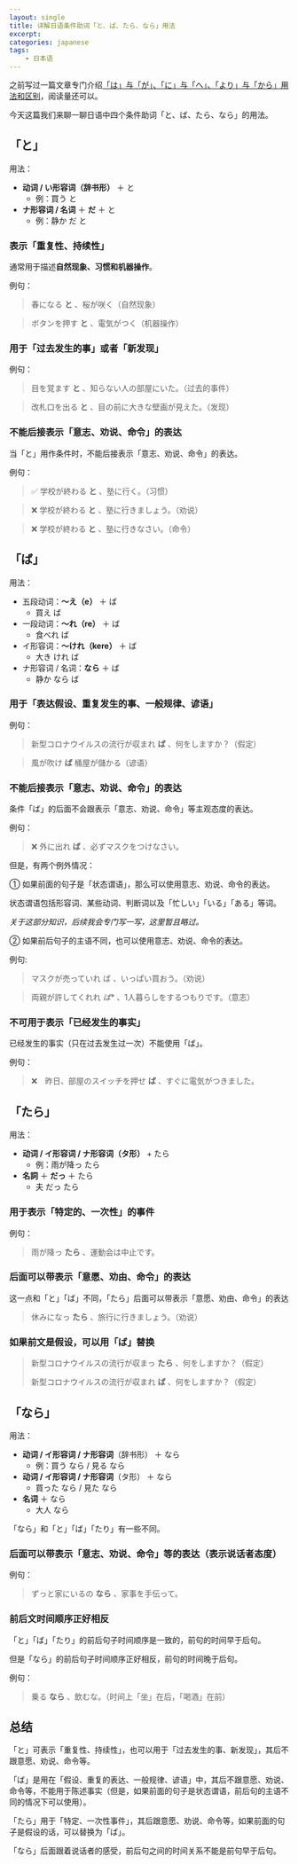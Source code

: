 ```yaml
---
layout: single
title: 详解日语条件助词「と、ば、たら、なら」用法
excerpt: 
categories: japanese
tags:
    - 日本语
---
```


之前写过一篇文章专门介绍[「は」与「が」、「に」与「へ」、「より」与「から」用法和区别](https://mp.weixin.qq.com/s/EdNmKyHWVKBpLDVohHDCjw)，阅读量还可以。

今天这篇我们来聊一聊日语中四个条件助词「と、ば、たら、なら」的用法。

## 「と」

用法：

* **动词 / い形容词（辞书形）** ＋ と
    * 例：買う と
* **ナ形容词 / 名词** ＋ **だ** ＋ と
    * 例：静か だ と

### 表示「重复性、持续性」

通常用于描述**自然现象、习惯和机器操作**。

例句：

> 春になる **と** 、桜が咲く（自然现象）

> ボタンを押す **と** 、電気がつく（机器操作）

### 用于「过去发生的事」或者「新发现」

例句：

> 目を覚ます **と** 、知らない人の部屋にいた。（过去的事件）

> 改札口を出る **と** 、目の前に大きな壁画が見えた。（发现）

### 不能后接表示「意志、劝说、命令」的表达

当「と」用作条件时，不能后接表示「意志、劝说、命令」的表达。

例句：

> ✅ 学校が終わる **と** 、塾に行く。（习惯）

> ❌ 学校が終わる **と** 、塾に行きましょう。（劝说）

> ❌ 学校が終わる **と** 、塾に行きなさい。（命令）

## 「ば」

用法：

* 五段动词：**～え（e）** ＋ ば
    * 買え ば
* 一段动词：**～れ（re）** ＋ ば
    * 食べれ ば
* イ形容词：**～けれ（kere）** ＋ ば
    * 大き けれ ば
* ナ形容词 / 名词：**なら** ＋ ば
    * 静か なら ば

### 用于「表达假设、重复发生的事、一般规律、谚语」

例句：

> 新型コロナウイルスの流行が収まれ **ば** 、何をしますか？（假定）

> 風が吹け **ば** 桶屋が儲かる（谚语）

### 不能后接表示「意志、劝说、命令」的表达

条件「ば」的后面不会跟表示「意志、劝说、命令」等主观态度的表达。

例句：

> ❌ 外に出れ **ば** 、必ずマスクをつけなさい。

但是，有两个例外情况：

①  如果前面的句子是「状态谓语」，那么可以使用意志、劝说、命令的表达。

状态谓语包括形容词、某些动词、判断词以及「忙しい」「いる」「ある」等词。

*关于这部分知识，后续我会专门写一写，这里暂且略过。*

②  如果前后句子的主语不同，也可以使用意志、劝说、命令的表达。

例句:

> マスクが売っていれ ば 、いっぱい買おう。（劝说）

> 両親が許してくれれ *ば** 、1人暮らしをするつもりです。（意志）

### 不可用于表示「已经发生的事实」

已经发生的事实（只在过去发生过一次）不能使用「ば」。

例句：

> ❌　昨日、部屋のスイッチを押せ **ば** 、すぐに電気がつきました。

## 「たら」

用法：

* **动词 / イ形容词 / ナ形容词（タ形）** + たら
    * 例：雨が降っ たら
* **名詞** ＋ **だっ** ＋ たら
    * 夫 だっ たら

### 用于表示「特定的、一次性」的事件

例句：

> 雨が降っ **たら** 、運動会は中止です。

### 后面可以带表示「意愿、劝由、命令」的表达

这一点和「と」「ば」不同，「たら」后面可以带表示「意愿、劝由、命令」的表达

> 休みになっ **たら** 、旅行に行きましょう。（劝说）

### 如果前文是假设，可以用「ば」替换

> 新型コロナウイルスの流行が収まっ **たら** 、何をしますか？（假定）
>
> 新型コロナウイルスの流行が収まれ **ば** 、何をしますか？（假定）

## 「なら」

用法：

* **动词 / イ形容词 / ナ形容词**（辞书形） ＋ なら
    * 例：買う なら / 見る なら
* **动词 / イ形容词 / ナ形容词**（タ形） ＋ なら
    * 買った なら / 見た なら
* **名词** ＋ なら
    * 大人 なら

「なら」和「と」「ば」「たり」有一些不同。

### 后面可以带表示「意志、劝说、命令」等的表达（表示说话者态度）

例句：

> ずっと家にいるの **なら** 、家事を手伝って。

### 前后文时间顺序正好相反

「と」「ば」「たり」的前后句子时间顺序是一致的，前句的时间早于后句。

但是「なら」的前后句子时间顺序正好相反，前句的时间晚于后句。

例句：

> 乗る **なら** 、飲むな。（时间上「坐」在后，「喝酒」在前）

## 总结

「と」可表示「重复性、持续性」，也可以用于「过去发生的事、新发现」，其后不跟意愿、劝说、命令等。

「ば」是用在「假设、重复的表达、一般规律、谚语」中，其后不跟意愿、劝说、命令等，不能用于陈述事实（但是，如果前面的句子是状态谓语，前后句的主语不同的情况下可以使用）。

「たら」用于「特定、一次性事件」，其后跟意愿、劝说、命令等，如果前面的句子是假设的话，可以替换为「ば」。

「なら」后面跟着说话者的感受，前后句之间的时间关系不能是前句早于后句。
